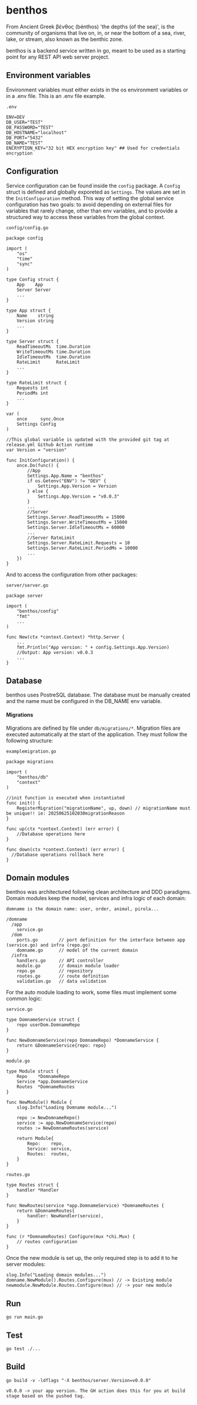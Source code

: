 # benthos
From Ancient Greek βένθος (bénthos) 'the depths (of the sea)', is the community of organisms that live on, in, or near the bottom of a sea, river, lake, or stream, also known as the benthic zone.

benthos is a backend service written in go, meant to be used as a starting point for any REST API web server project.

## Environment variables

Environment variables must either exists in the os environment variables or in a .env file. This is an .env file example. 

```
.env

ENV=DEV
DB_USER="TEST"
DB_PASSWORD="TEST"
DB_HOSTNAME="localhost"
DB_PORT="5432"
DB_NAME="TEST"
ENCRYPTION_KEY="32 bit HEX encryption key" ## Used for credentials encryption
```

## Configuration

Service configuration can be found inside the `config` package. A `Config` struct is defined and globally exporeted as `Settings`. The values are set in the `InitConfiguration` method. This way of setting the global service configuration has two goals: to avoid depending on external files for variables that rarely change, other than env variables, and to provide a structured way to access these variables from the global context.

```
config/config.go

package config

import (
	"os"
	"time"
	"sync"
)

type Config struct {
	App    App
	Server Server
	...
}

type App struct {
	Name    string
	Version string
	...
}

type Server struct {
	ReadTimeoutMs  time.Duration
	WriteTimeoutMs time.Duration
	IdleTimeoutMs  time.Duration
	RateLimit      RateLimit
	...
}

type RateLimit struct {
	Requests int
	PeriodMs int
	...
}

var (
	once     sync.Once
	Settings Config
)

//This global variable is updated with the provided git tag at release.yml Github Action runtime
var Version = "version"

func InitConfiguration() {
	once.Do(func() {
		//App
		Settings.App.Name = "benthos"
		if os.Getenv("ENV") != "DEV" {
			Settings.App.Version = Version
		} else {
			Settings.App.Version = "v0.0.3"
		}
		...
		//Server
		Settings.Server.ReadTimeoutMs = 15000
		Settings.Server.WriteTimeoutMs = 15000
		Settings.Server.IdleTimeoutMs = 60000
		...
		//Server RateLimit
		Settings.Server.RateLimit.Requests = 10
		Settings.Server.RateLimit.PeriodMs = 10000
		...
	})
}
```

And to access the configuration from other packages:

```
server/server.go

package server

import (
	"benthos/config"
	"fmt"
	...
)

func New(ctx *context.Context) *http.Server {
	...
	fmt.Println("App version: " + config.Settings.App.Version)
	//Output: App version: v0.0.3
	...
}

```

## Database

benthos uses PostreSQL database. The database must be manually created and the name must be configured in the DB_NAME env variable.

#### Migrations

Migrations are defined by file under `db/migrations/*`. Migration files are executed automatically at the start of the application. They must follow the following structure:
```
examplemigration.go

package migrations

import (
	"benthos/db"
	"context"
)

//init function is executed when instantiated
func init() {
	RegisterMigration("migrationName", up, down) // migrationName must be unique!! ie: 20250625102030migrationReason
}

func up(ctx *context.Context) (err error) {
	//Database operations here
}

func down(ctx *context.Context) (err error) {
  //Database operations rollback here
}
```
## Domain modules

benthos was architectured following clean architecture and DDD paradigms. Domain modules keep the model, services and infra logic of each domain:

`domname is the domain name: user, order, animal, pirola...`

```
/domname
  /app
    service.go
  /dom
    ports.go        // port definition for the interface between app (service.go) and infra (repo.go)
    domname.go      // model of the current domain
  /infra
    handlers.go     // API controller
    module.go       // domain module loader
    repo.go         // repository
    routes.go       // route definition
    validation.go   // data validation
```

For the auto module loading to work, some files must implement some common logic:
```
service.go

type DomnameService struct {
	repo userDom.DomnameRepo
}

func NewDomnameService(repo DomnameRepo) *DomnameService {
	return &DomnameService{repo: repo}
}
```
```
module.go

type Module struct {
	Repo    *DomnameRepo
	Service *app.DomnameService
	Routes  *DomnameRoutes
}

func NewModule() Module {
	slog.Info("Loading Domname module...")
	
	repo := NewDomnameRepo()
	service := app.NewDomnameService(repo)
	routes := NewDomnameRoutes(service)

	return Module{
		Repo:    repo,
		Service: service,
		Routes:  routes,
	}
}
```

```
routes.go

type Routes struct {
	handler *Handler
}

func NewRoutes(service *app.DomnameService) *DomnameRoutes {
	return &DomnameRoutes{
		handler: NewHandler(service),
	}
}

func (r *DomnameRoutes) Configure(mux *chi.Mux) {
	// routes configuration
}
```

Once the new module is set up, the only required step is to add it to he server modules:

```
slog.Info("Loading domain modules...")
domname.NewModule().Routes.Configure(mux) // -> Existing module
newmodule.NewModule.Routes.Configure(mux) // -> your new module
```

## Run

```
go run main.go
```

## Test

```
go test ./...
```

## Build

```
go build -v -ldflags "-X benthos/server.Version=v0.0.0"

v0.0.0 -> your app version. The GH action does this for you at build stage based on the pushed tag.
```
